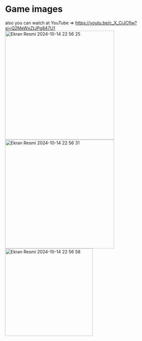 # Game images
also you can watch at YouTube => https://youtu.be/c_X_CiJCflw?si=Q2MeWxZtJPg847U1
<img width="352" alt="Ekran Resmi 2024-10-14 22 56 25" src="https://github.com/user-attachments/assets/8b362e5f-b04c-4b5d-b20e-443d8aa27d3c">
<img width="352" alt="Ekran Resmi 2024-10-14 22 56 31" src="https://github.com/user-attachments/assets/e9292334-91b2-46d0-8734-5c869d670c56">
<img width="283" alt="Ekran Resmi 2024-10-14 22 56 58" src="https://github.com/user-attachments/assets/8d49b1a0-574b-443a-9baf-2a33932b0877">
